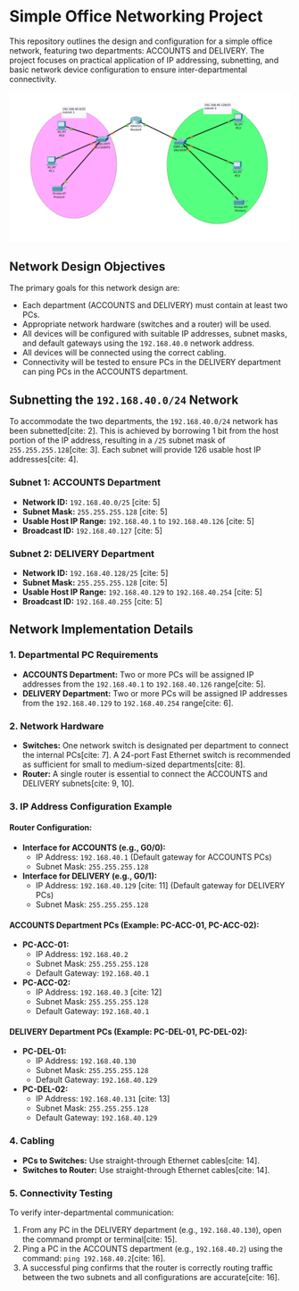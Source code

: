 # Simple Office Networking Project

This repository outlines the design and configuration for a simple office network, featuring two departments: ACCOUNTS and DELIVERY. The project focuses on practical application of IP addressing, subnetting, and basic network device configuration to ensure inter-departmental connectivity.

![simple_network](simple_office_network.png)

## Network Design Objectives

The primary goals for this network design are:

* Each department (ACCOUNTS and DELIVERY) must contain at least two PCs.
* Appropriate network hardware (switches and a router) will be used.
* All devices will be configured with suitable IP addresses, subnet masks, and default gateways using the `192.168.40.0` network address.
* All devices will be connected using the correct cabling.
* Connectivity will be tested to ensure PCs in the DELIVERY department can ping PCs in the ACCOUNTS department.

## Subnetting the `192.168.40.0/24` Network

To accommodate the two departments, the `192.168.40.0/24` network has been subnetted[cite: 2]. This is achieved by borrowing 1 bit from the host portion of the IP address, resulting in a `/25` subnet mask of `255.255.255.128`[cite: 3]. Each subnet will provide 126 usable host IP addresses[cite: 4].

### Subnet 1: ACCOUNTS Department

* **Network ID:** `192.168.40.0/25` [cite: 5]
* **Subnet Mask:** `255.255.255.128` [cite: 5]
* **Usable Host IP Range:** `192.168.40.1` to `192.168.40.126` [cite: 5]
* **Broadcast ID:** `192.168.40.127` [cite: 5]

### Subnet 2: DELIVERY Department

* **Network ID:** `192.168.40.128/25` [cite: 5]
* **Subnet Mask:** `255.255.255.128` [cite: 5]
* **Usable Host IP Range:** `192.168.40.129` to `192.168.40.254` [cite: 5]
* **Broadcast ID:** `192.168.40.255` [cite: 5]

## Network Implementation Details

### 1. Departmental PC Requirements

* **ACCOUNTS Department:** Two or more PCs will be assigned IP addresses from the `192.168.40.1` to `192.168.40.126` range[cite: 5].
* **DELIVERY Department:** Two or more PCs will be assigned IP addresses from the `192.168.40.129` to `192.168.40.254` range[cite: 6].

### 2. Network Hardware

* **Switches:** One network switch is designated per department to connect the internal PCs[cite: 7]. A 24-port Fast Ethernet switch is recommended as sufficient for small to medium-sized departments[cite: 8].
* **Router:** A single router is essential to connect the ACCOUNTS and DELIVERY subnets[cite: 9, 10].

### 3. IP Address Configuration Example

#### Router Configuration:

* **Interface for ACCOUNTS (e.g., G0/0):**
    * IP Address: `192.168.40.1` (Default gateway for ACCOUNTS PCs)
    * Subnet Mask: `255.255.255.128`
* **Interface for DELIVERY (e.g., G0/1):**
    * IP Address: `192.168.40.129` [cite: 11] (Default gateway for DELIVERY PCs)
    * Subnet Mask: `255.255.255.128`

#### ACCOUNTS Department PCs (Example: PC-ACC-01, PC-ACC-02):

* **PC-ACC-01:**
    * IP Address: `192.168.40.2`
    * Subnet Mask: `255.255.255.128`
    * Default Gateway: `192.168.40.1`
* **PC-ACC-02:**
    * IP Address: `192.168.40.3` [cite: 12]
    * Subnet Mask: `255.255.255.128`
    * Default Gateway: `192.168.40.1`

#### DELIVERY Department PCs (Example: PC-DEL-01, PC-DEL-02):

* **PC-DEL-01:**
    * IP Address: `192.168.40.130`
    * Subnet Mask: `255.255.255.128`
    * Default Gateway: `192.168.40.129`
* **PC-DEL-02:**
    * IP Address: `192.168.40.131` [cite: 13]
    * Subnet Mask: `255.255.255.128`
    * Default Gateway: `192.168.40.129`

### 4. Cabling

* **PCs to Switches:** Use straight-through Ethernet cables[cite: 14].
* **Switches to Router:** Use straight-through Ethernet cables[cite: 14].

### 5. Connectivity Testing

To verify inter-departmental communication:

1.  From any PC in the DELIVERY department (e.g., `192.168.40.130`), open the command prompt or terminal[cite: 15].
2.  Ping a PC in the ACCOUNTS department (e.g., `192.168.40.2`) using the command: `ping 192.168.40.2`[cite: 16].
3.  A successful ping confirms that the router is correctly routing traffic between the two subnets and all configurations are accurate[cite: 16].
